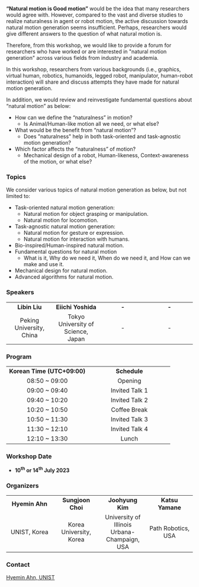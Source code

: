 **“Natural motion is Good motion”** would be the idea that many researchers would agree with. However, compared to the vast and diverse studies to realize naturalness in agent or robot motion, the active discussion towards natural motion generation seems insufficient. Perhaps, researchers would give different answers to the question of what natural motion is. 

Therefore, from this workshop, we would like to provide a forum for researchers who have worked or are interested in "natural motion generation" across various fields from industry and academia. 

In this workshop, researchers from various backgrounds (i.e., graphics, virtual human, robotics, humanoids, legged robot, manipulator, human-robot interaction) will share and discuss attempts they have made for natural motion generation. 

In addition, we would review and reinvestigate fundamental questions about “natural motion” as below:

- How can we define the “naturalness” in motion?
    - Is Animal/Human-like motion all we need, or what else?
- What would be the benefit from “natural motion”?
    - Does "naturalness" help in both task-oriented and task-agnostic motion generation? 
- Which factor affects the “naturalness” of motion?
    - Mechanical design of a robot, Human-likeness, Context-awareness of the motion, or what else?

### Topics
We consider various topics of natural motion generation as below, but not limited to:
- Task-oriented natural motion generation:
    - Natural motion for object grasping or manipulation.
    - Natural motion for locomotion.
- Task-agnostic natural motion generation:
    - Natural motion for gesture or expression.
    - Natural motion for interaction with humans.
- Bio-inspired/Human-inspired natural motion.
- Fundamental questions for natural motion
    - What is it, Why do we need it, When do we need it, and How can we make and use it.
- Mechanical design for natural motion.
- Advanced algorithms for natural motion. 

### Speakers 
<table width="100%">
  <tr>
    <td width="25%" style="text-align: center; vertical-align: middle;"> <b>Libin Liu</b></td>
    <td width="25%" style="text-align: center; vertical-align: middle;"> <b>Eiichi Yoshida</b></td>
    <td width="25%" style="text-align: center; vertical-align: middle;"> <b>-</b></td>
    <td width="25%" style="text-align: center; vertical-align: middle;"> <b>-</b></td>
  </tr>  
  <tr>
    <td width="25%" style="text-align: center; vertical-align: middle;"> Peking University, China </td>
    <td width="25%" style="text-align: center; vertical-align: middle;"> Tokyo University of Science, Japan </td>
    <td width="25%" style="text-align: center; vertical-align: middle;">-</td>
    <td width="25%" style="text-align: center; vertical-align: middle;">-</td>
  </tr>  
</table>

### Program
<table width="100%">
  <tr>
    <td width="50%" style="text-align: center; vertical-align: left;"> <b>Korean Time (UTC+09:00)</b></td>
    <td width="50%" style="text-align: center; vertical-align: left;"> <b>Schedule</b></td>
  </tr>  
  <tr>
    <td width="50%" style="text-align: center; vertical-align: left;"> 08:50 ~ 09:00 </td>
    <td width="50%" style="text-align: center; vertical-align: left;"> Opening </td>
  </tr>  
  <tr>
    <td width="50%" style="text-align: center; vertical-align: left;"> 09:00 ~ 09:40 </td>
    <td width="50%" style="text-align: center; vertical-align: left;"> Invited Talk 1 </td>
  </tr>  
  <tr>
    <td width="50%" style="text-align: center; vertical-align: left;"> 09:40 ~ 10:20 </td>
    <td width="50%" style="text-align: center; vertical-align: left;"> Invited Talk 2 </td>
  </tr>  
  <tr>
    <td width="50%" style="text-align: center; vertical-align: left;"> 10:20 ~ 10:50 </td>
    <td width="50%" style="text-align: center; vertical-align: left;"> Coffee Break </td>
  </tr>  
  <tr>
    <td width="50%" style="text-align: center; vertical-align: left;"> 10:50 ~ 11:30 </td>
    <td width="50%" style="text-align: center; vertical-align: left;"> Invited Talk 3 </td>
  </tr>  
  <tr>
    <td width="50%" style="text-align: center; vertical-align: left;"> 11:30 ~ 12:10 </td>
    <td width="50%" style="text-align: center; vertical-align: left;"> Invited Talk 4 </td>
  </tr>  
  <tr>
    <td width="50%" style="text-align: center; vertical-align: left;"> 12:10 ~ 13:30 </td>
    <td width="50%" style="text-align: center; vertical-align: left;"> Lunch </td>
  </tr>  
</table>


### Workshop Date
- **10<sup>th</sup> or 14<sup>th</sup> July 2023**

### Organizers 
<table width="100%">
  <tr>
    <td width="25%" style="text-align: center; vertical-align: middle;"> <b>Hyemin Ahn</b></td>
    <td width="25%" style="text-align: center; vertical-align: middle;"> <b>Sungjoon Choi</b></td>
    <td width="25%" style="text-align: center; vertical-align: middle;"> <b>Joohyung Kim</b></td>
    <td width="25%" style="text-align: center; vertical-align: middle;"> <b>Katsu Yamane</b></td>
  </tr>  
  <tr>
    <td width="25%" style="text-align: center; vertical-align: middle;"> UNIST, Korea</td>
    <td width="25%" style="text-align: center; vertical-align: middle;"> Korea University, Korea </td>
    <td width="25%" style="text-align: center; vertical-align: middle;"> University of Illinois Urbana-Champaign, USA</td>
    <td width="25%" style="text-align: center; vertical-align: middle;"> Path Robotics, USA</td>
  </tr>  
</table>

### Contact
[Hyemin Ahn, UNIST](mailto:hyemin.ahn@unist.ac.kr)
